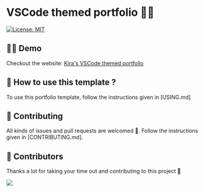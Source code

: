# VSCode themed portfolio 👨‍💻

<a href="https://github.com/kira272921/vscode-themed-portfolio/blob/main/LICENSE" target="_blank">
<img alt="License: MIT" src="https://img.shields.io/badge/License-MIT-yellow.svg" />
</a>

## 👨‍💻 Demo

Checkout the website: [Kira's VSCode themed portfolio](https://kiradev.co)

## 🤔 How to use this template ?

To use this portfolio template, follow the instructions given in [USING.md]

## 🤝 Contributing

All kinds of issues and pull requests are welcomed 🙌. Follow the instructions given in [CONTRIBUTING.md].

## 🥳 Contributors

Thanks a lot for taking your time out and contributing to this project 🙌

<a href="https://github.com/kira272921/vscode-themed-portfolio/graphs/contributors">
  <img src="https://contrib.rocks/image?repo=kira272921/vscode-themed-portfolio" />
</a>
